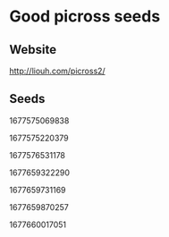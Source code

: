 # Good picross seeds
## Website
http://liouh.com/picross2/
## Seeds
1677575069838

1677575220379

1677576531178

1677659322290

1677659731169

1677659870257

1677660017051
